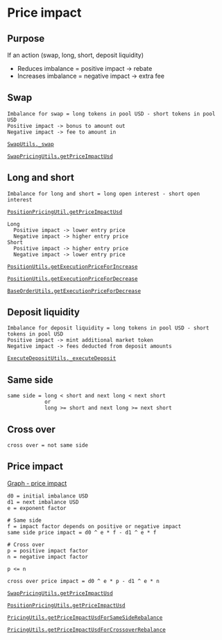 # Price impact

## Purpose

If an action (swap, long, short, deposit liquidity)

- Reduces imbalance = positive impact -> rebate
- Increases imbalance = negative impact -> extra fee

## Swap

```
Imbalance for swap = long tokens in pool USD - short tokens in pool USD
Positive impact -> bonus to amount out
Negative impact -> fee to amount in
```

[`SwapUtils._swap`](https://github.com/gmx-io/gmx-synthetics/blob/caf3dd8b51ad9ad27b0a399f668e3016fd2c14df/contracts/swap/SwapUtils.sol#L271-L337)

[`SwapPricingUtils.getPriceImpactUsd`](https://github.com/gmx-io/gmx-synthetics/blob/caf3dd8b51ad9ad27b0a399f668e3016fd2c14df/contracts/pricing/SwapPricingUtils.sol#L109-L166)

## Long and short

```
Imbalance for long and short = long open interest - short open interest
```

[`PositionPricingUtil.getPriceImpactUsd`](https://github.com/gmx-io/gmx-synthetics/blob/caf3dd8b51ad9ad27b0a399f668e3016fd2c14df/contracts/pricing/PositionPricingUtils.sol#L159-L182)

```
Long
  Positive impact -> lower entry price
  Negative impact -> higher entry price
Short
  Positive impact -> higher entry price
  Negative impact -> lower entry price
```

[`PositionUtils.getExecutionPriceForIncrease`](https://github.com/gmx-io/gmx-synthetics/blob/caf3dd8b51ad9ad27b0a399f668e3016fd2c14df/contracts/position/PositionUtils.sol#L621-L714)

[`PositionUtils.getExecutionPriceForDecrease`](https://github.com/gmx-io/gmx-synthetics/blob/caf3dd8b51ad9ad27b0a399f668e3016fd2c14df/contracts/position/PositionUtils.sol#L717-L790)

[`BaseOrderUtils.getExecutionPriceForDecrease`](https://github.com/gmx-io/gmx-synthetics/blob/caf3dd8b51ad9ad27b0a399f668e3016fd2c14df/contracts/order/BaseOrderUtils.sol#L374-L389)

## Deposit liquidity

```
Imbalance for deposit liquidity = long tokens in pool USD - short tokens in pool USD
Positive impact -> mint additional market token
Negative impact -> fees deducted from deposit amounts
```

[`ExecuteDepositUtils._executeDeposit`](https://github.com/gmx-io/gmx-synthetics/blob/caf3dd8b51ad9ad27b0a399f668e3016fd2c14df/contracts/deposit/ExecuteDepositUtils.sol#L399-L486)

## Same side

```
same side = long < short and next long < next short
            or
            long >= short and next long >= next short
```

## Cross over

```
cross over = not same side
```

## Price impact

[Graph - price impact](https://www.desmos.com/calculator/sykma4sbbb)

```
d0 = initial imbalance USD
d1 = next imbalance USD
e = exponent factor

# Same side
f = impact factor depends on positive or negative impact
same side price impact = d0 ^ e * f - d1 ^ e * f

# Cross over
p = positive impact factor
n = negative impact factor

p <= n

cross over price impact = d0 ^ e * p - d1 ^ e * n
```

[`SwapPricingUtils.getPriceImpactUsd`](https://github.com/gmx-io/gmx-synthetics/blob/caf3dd8b51ad9ad27b0a399f668e3016fd2c14df/contracts/pricing/SwapPricingUtils.sol#L109-L166)

[`PositionPricingUtils.getPriceImpactUsd`](https://github.com/gmx-io/gmx-synthetics/blob/caf3dd8b51ad9ad27b0a399f668e3016fd2c14df/contracts/pricing/PositionPricingUtils.sol#L159-L182)

[`PricingUtils.getPriceImpactUsdForSameSideRebalance`](https://github.com/gmx-io/gmx-synthetics/blob/caf3dd8b51ad9ad27b0a399f668e3016fd2c14df/contracts/pricing/PricingUtils.sol#L61-L77)

[`PricingUtils.getPriceImpactUsdForCrossoverRebalance`](https://github.com/gmx-io/gmx-synthetics/blob/caf3dd8b51ad9ad27b0a399f668e3016fd2c14df/contracts/pricing/PricingUtils.sol#L88-L102)
